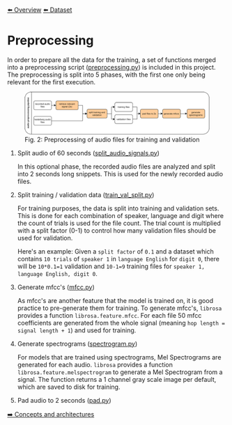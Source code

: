 [⬅️ Overview](../README.md)
[⬅️ Dataset](./dataset.md)

# Preprocessing

In order to prepare all the data for the training, a set of functions merged into a preprocessing script ([preprocessing.py](../preprocessing.py)) is included in this project. The preprocessing is split into 5 phases, with the first one only being relevant for the first execution.

<figure>
  <img
  id="figures-audio-preprocessing"
  src="./figures-preprocessing-pipline.png"
  alt="">
  <figcaption>Fig. 2: Preprocessing of audio files for training and validation</figcaption>
</figure>

1. Split audio of 60 seconds ([split_audio_signals.py](../data_handling/preprocessing/split_audio_signals.py))

   In this optional phase, the recorded audio files are analyzed and split into 2 seconds long snippets. This is used for the newly recorded audio files.

2. Split training / validation data ([train_val_split.py](../data_handling/preprocessing/train_val_split.py))

   For training purposes, the data is split into training and validation sets. This is done for each combination of speaker, language and digit where the count of trials is used for the file count. The trial count is multiplied with a split factor (0-1) to control how many validation files should be used for validation.

   Here's an example: Given a `split factor` of `0.1` and a dataset which contains `10 trials` of `speaker 1` in `language English` for `digit 0`, there will be `10*0.1=1` validation and `10-1=9` training files for `speaker 1, language English, digit 0`.

3. Generate mfcc's ([mfcc.py](../data_handling/preprocessing/mfcc.py))

   As mfcc's are another feature that the model is trained on, it is good practice to pre-generate them for training. To generate mfcc's, `librosa` provides a function `librosa.feature.mfcc`. For each file 50 mfcc coefficients are generated from the whole signal (meaning `hop length = signal length + 1`) and used for training.

4. Generate spectrograms ([spectrogram.py](../data_handling/preprocessing/spectrogram.py))

   For models that are trained using spectrograms, Mel Spectrograms are generated for each audio. `librosa` provides a function `librosa.feature.melspectrogram` to generate a Mel Spectrogram from a signal. The function returns a 1 channel gray scale image per default, which are saved to disk for training.

5. Pad audio to 2 seconds ([pad.py](../data_handling/preprocessing/pad.py))

[➡️ Concepts and architectures](./concepts-and-architectures.md)
